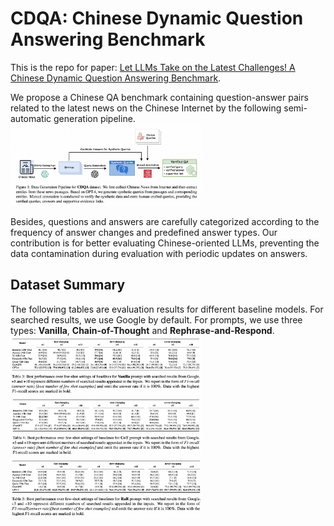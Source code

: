 # CDQA: Chinese Dynamic Question Answering Benchmark
This is the repo for paper: [Let LLMs Take on the Latest Challenges! A Chinese Dynamic Question Answering Benchmark](https://arxiv.org/abs/2402.19248).

We propose a Chinese QA benchmark containing question-answer pairs related to the latest news on the Chinese Internet by the following semi-automatic generation pipeline.
<img src="assets/cfreshqa_pipeline.png" style="zoom:30%;" />

Besides, questions and answers are carefully categorized according to the frequency of answer changes and predefined answer types. Our contribution is for better evaluating Chinese-oriented LLMs, preventing the data contamination during evaluation with periodic updates on answers.


## Dataset Summary
The following tables are evaluation results for different baseline models. For searched results, we use Google by default. For prompts, we use three types: **Vanilla**, **Chain-of-Thought** and **Rephrase-and-Respond**. 
<img src="assets/vanilla.png" style="zoom:30%;" />
<img src="assets/cot.png" style="zoom:30%;" />
<img src="assets/rar.png" style="zoom:30%;" />
